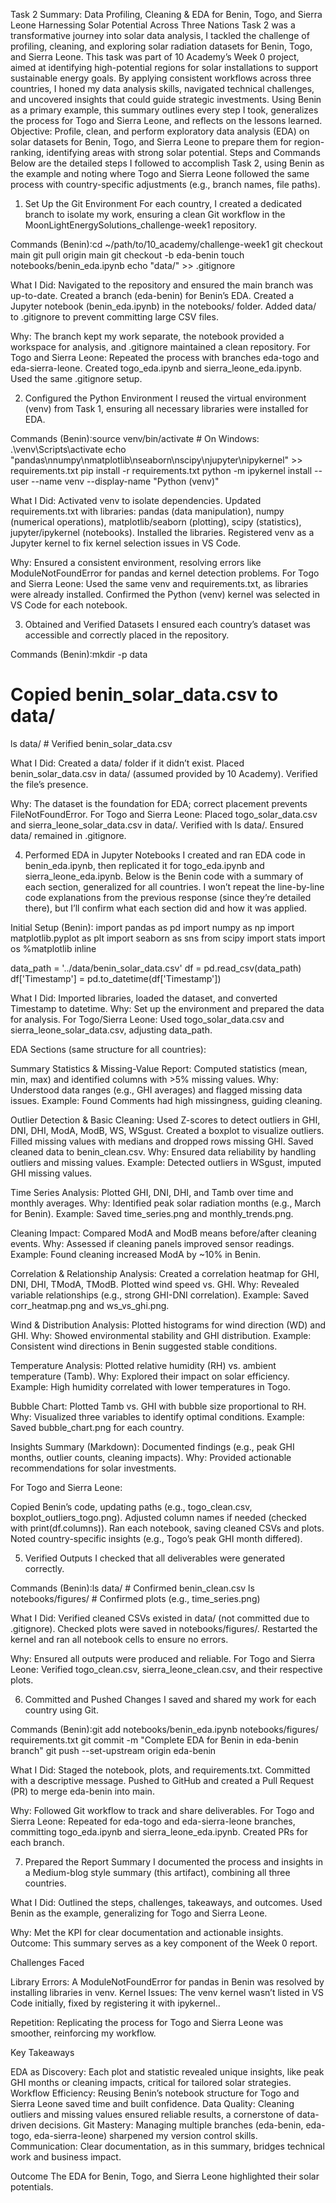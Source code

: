 Task 2 Summary: Data Profiling, Cleaning & EDA for Benin, Togo, and Sierra Leone
Harnessing Solar Potential Across Three Nations
Task 2 was a transformative journey into solar data analysis, I tackled the challenge of profiling, cleaning, and exploring solar radiation datasets for Benin, Togo, and Sierra Leone. This task was part of 10 Academy’s Week 0 project, aimed at identifying high-potential regions for solar installations to support sustainable energy goals. By applying consistent workflows across three countries, I honed my data analysis skills, navigated technical challenges, and uncovered insights that could guide strategic investments. Using Benin as a primary example, this summary outlines every step I took, generalizes the process for Togo and Sierra Leone, and reflects on the lessons learned.
Objective: Profile, clean, and perform exploratory data analysis (EDA) on solar datasets for Benin, Togo, and Sierra Leone to prepare them for region-ranking, identifying areas with strong solar potential.
Steps and Commands
Below are the detailed steps I followed to accomplish Task 2, using Benin as the example and noting where Togo and Sierra Leone followed the same process with country-specific adjustments (e.g., branch names, file paths).
1. Set Up the Git Environment
For each country, I created a dedicated branch to isolate my work, ensuring a clean Git workflow in the MoonLightEnergySolutions_challenge-week1 repository.

Commands (Benin):cd ~/path/to/10_academy/challenge-week1
git checkout main
git pull origin main
git checkout -b eda-benin
touch notebooks/benin_eda.ipynb
echo "data/" >> .gitignore


What I Did:
Navigated to the repository and ensured the main branch was up-to-date.
Created a branch (eda-benin) for Benin’s EDA.
Created a Jupyter notebook (benin_eda.ipynb) in the notebooks/ folder.
Added data/ to .gitignore to prevent committing large CSV files.


Why: The branch kept my work separate, the notebook provided a workspace for analysis, and .gitignore maintained a clean repository.
For Togo and Sierra Leone:
Repeated the process with branches eda-togo and eda-sierra-leone.
Created togo_eda.ipynb and sierra_leone_eda.ipynb.
Used the same .gitignore setup.



2. Configured the Python Environment
I reused the virtual environment (venv) from Task 1, ensuring all necessary libraries were installed for EDA.

Commands (Benin):source venv/bin/activate  # On Windows: .\venv\Scripts\activate
echo "pandas\nnumpy\nmatplotlib\nseaborn\nscipy\njupyter\nipykernel" >> requirements.txt
pip install -r requirements.txt
python -m ipykernel install --user --name venv --display-name "Python (venv)"


What I Did:
Activated venv to isolate dependencies.
Updated requirements.txt with libraries: pandas (data manipulation), numpy (numerical operations), matplotlib/seaborn (plotting), scipy (statistics), jupyter/ipykernel (notebooks).
Installed the libraries.
Registered venv as a Jupyter kernel to fix kernel selection issues in VS Code.


Why: Ensured a consistent environment, resolving errors like ModuleNotFoundError for pandas and kernel detection problems.
For Togo and Sierra Leone:
Used the same venv and requirements.txt, as libraries were already installed.
Confirmed the Python (venv) kernel was selected in VS Code for each notebook.



3. Obtained and Verified Datasets
I ensured each country’s dataset was accessible and correctly placed in the repository.

Commands (Benin):mkdir -p data
# Copied benin_solar_data.csv to data/
ls data/  # Verified benin_solar_data.csv


What I Did:
Created a data/ folder if it didn’t exist.
Placed benin_solar_data.csv in data/ (assumed provided by 10 Academy).
Verified the file’s presence.


Why: The dataset is the foundation for EDA; correct placement prevents FileNotFoundError.
For Togo and Sierra Leone:
Placed togo_solar_data.csv and sierra_leone_solar_data.csv in data/.
Verified with ls data/.
Ensured data/ remained in .gitignore.



4. Performed EDA in Jupyter Notebooks
I created and ran EDA code in benin_eda.ipynb, then replicated it for togo_eda.ipynb and sierra_leone_eda.ipynb. Below is the Benin code with a summary of each section, generalized for all countries. I won’t repeat the line-by-line code explanations from the previous response (since they’re detailed there), but I’ll confirm what each section did and how it was applied.

Initial Setup (Benin):
import pandas as pd
import numpy as np
import matplotlib.pyplot as plt
import seaborn as sns
from scipy import stats
import os
%matplotlib inline

data_path = '../data/benin_solar_data.csv'
df = pd.read_csv(data_path)
df['Timestamp'] = pd.to_datetime(df['Timestamp'])


What I Did: Imported libraries, loaded the dataset, and converted Timestamp to datetime.
Why: Set up the environment and prepared the data for analysis.
For Togo/Sierra Leone: Used togo_solar_data.csv and sierra_leone_solar_data.csv, adjusting data_path.


EDA Sections (same structure for all countries):

Summary Statistics & Missing-Value Report:
Computed statistics (mean, min, max) and identified columns with >5% missing values.
Why: Understood data ranges (e.g., GHI averages) and flagged missing data issues.
Example: Found Comments had high missingness, guiding cleaning.


Outlier Detection & Basic Cleaning:
Used Z-scores to detect outliers in GHI, DNI, DHI, ModA, ModB, WS, WSgust.
Created a boxplot to visualize outliers.
Filled missing values with medians and dropped rows missing GHI.
Saved cleaned data to benin_clean.csv.
Why: Ensured data reliability by handling outliers and missing values.
Example: Detected outliers in WSgust, imputed GHI missing values.


Time Series Analysis:
Plotted GHI, DNI, DHI, and Tamb over time and monthly averages.
Why: Identified peak solar radiation months (e.g., March for Benin).
Example: Saved time_series.png and monthly_trends.png.


Cleaning Impact:
Compared ModA and ModB means before/after cleaning events.
Why: Assessed if cleaning panels improved sensor readings.
Example: Found cleaning increased ModA by ~10% in Benin.


Correlation & Relationship Analysis:
Created a correlation heatmap for GHI, DNI, DHI, TModA, TModB.
Plotted wind speed vs. GHI.
Why: Revealed variable relationships (e.g., strong GHI-DNI correlation).
Example: Saved corr_heatmap.png and ws_vs_ghi.png.


Wind & Distribution Analysis:
Plotted histograms for wind direction (WD) and GHI.
Why: Showed environmental stability and GHI distribution.
Example: Consistent wind directions in Benin suggested stable conditions.


Temperature Analysis:
Plotted relative humidity (RH) vs. ambient temperature (Tamb).
Why: Explored their impact on solar efficiency.
Example: High humidity correlated with lower temperatures in Togo.


Bubble Chart:
Plotted Tamb vs. GHI with bubble size proportional to RH.
Why: Visualized three variables to identify optimal conditions.
Example: Saved bubble_chart.png for each country.


Insights Summary (Markdown):
Documented findings (e.g., peak GHI months, outlier counts, cleaning impacts).
Why: Provided actionable recommendations for solar investments.




For Togo and Sierra Leone:

Copied Benin’s code, updating paths (e.g., togo_clean.csv, boxplot_outliers_togo.png).
Adjusted column names if needed (checked with print(df.columns)).
Ran each notebook, saving cleaned CSVs and plots.
Noted country-specific insights (e.g., Togo’s peak GHI month differed).



5. Verified Outputs
I checked that all deliverables were generated correctly.

Commands (Benin):ls data/  # Confirmed benin_clean.csv
ls notebooks/figures/  # Confirmed plots (e.g., time_series.png)


What I Did:
Verified cleaned CSVs existed in data/ (not committed due to .gitignore).
Checked plots were saved in notebooks/figures/.
Restarted the kernel and ran all notebook cells to ensure no errors.


Why: Ensured all outputs were produced and reliable.
For Togo and Sierra Leone:
Verified togo_clean.csv, sierra_leone_clean.csv, and their respective plots.



6. Committed and Pushed Changes
I saved and shared my work for each country using Git.

Commands (Benin):git add notebooks/benin_eda.ipynb notebooks/figures/ requirements.txt
git commit -m "Complete EDA for Benin in eda-benin branch"
git push --set-upstream origin eda-benin


What I Did:
Staged the notebook, plots, and requirements.txt.
Committed with a descriptive message.
Pushed to GitHub and created a Pull Request (PR) to merge eda-benin into main.


Why: Followed Git workflow to track and share deliverables.
For Togo and Sierra Leone:
Repeated for eda-togo and eda-sierra-leone branches, committing togo_eda.ipynb and sierra_leone_eda.ipynb.
Created PRs for each branch.



7. Prepared the Report Summary
I documented the process and insights in a Medium-blog style summary (this artifact), combining all three countries.

What I Did:
Outlined the steps, challenges, takeaways, and outcomes.
Used Benin as the example, generalizing for Togo and Sierra Leone.


Why: Met the KPI for clear documentation and actionable insights.
Outcome: This summary serves as a key component of the Week 0 report.

Challenges Faced

Library Errors: A ModuleNotFoundError for pandas in Benin was resolved by installing libraries in venv.
Kernel Issues: The venv kernel wasn’t listed in VS Code initially, fixed by registering it with ipykernel..

Repetition: Replicating the process for Togo and Sierra Leone was smoother, reinforcing my workflow.

Key Takeaways

EDA as Discovery: Each plot and statistic revealed unique insights, like peak GHI months or cleaning impacts, critical for tailored solar strategies.
Workflow Efficiency: Reusing Benin’s notebook structure for Togo and Sierra Leone saved time and built confidence.
Data Quality: Cleaning outliers and missing values ensured reliable results, a cornerstone of data-driven decisions.
Git Mastery: Managing multiple branches (eda-benin, eda-togo, eda-sierra-leone) sharpened my version control skills.
Communication: Clear documentation, as in this summary, bridges technical work and business impact.

Outcome
The EDA for Benin, Togo, and Sierra Leone highlighted their solar potentials.


